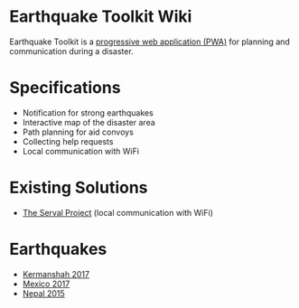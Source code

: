 # Earthquake Toolkit Wiki

Earthquake Toolkit is a [progressive web application (PWA)](https://developers.google.com/web/progressive-web-apps/) for planning and communication during a disaster.

# Specifications
- Notification for strong earthquakes
- Interactive map of the disaster area
- Path planning for aid convoys
- Collecting help requests
- Local communication with WiFi

# Existing Solutions
- [The Serval Project](http://servalproject.org/) (local communication with WiFi)

# Earthquakes
- [Kermanshah 2017](Kermanshah2017.md)
- [Mexico 2017](Mexico2017.md)
- [Nepal 2015](Nepal2015.md)
